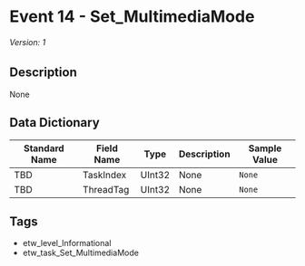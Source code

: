 # Event 14 - Set_MultimediaMode
###### Version: 1

## Description
None

## Data Dictionary
|Standard Name|Field Name|Type|Description|Sample Value|
|---|---|---|---|---|
|TBD|TaskIndex|UInt32|None|`None`|
|TBD|ThreadTag|UInt32|None|`None`|

## Tags
* etw_level_Informational
* etw_task_Set_MultimediaMode